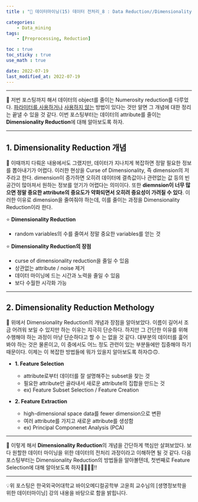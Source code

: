 ```yaml
---
title : "🧩 데이터마이닝(15) 데이터 전처리_8 : Data Reduction//Dimensionality"

categories:
    - Data_mining
tags:
    - [Preprocessing, Reduction]

toc : true
toc_sticky : true 
use_math : true  

date: 2022-07-19
last_modified_at: 2022-07-19 
---  
```

  
* * *  

🧩 저번 포스팅까지 해서 데이터의 object를 줄이는 Numerosity reduction를 다루었다. [파라미터를 사용하거나](https://nyamin9.github.io/data_mining/Data-Mining-Preprocessing-5/) [사용하지 않는](https://nyamin9.github.io/data_mining/Data-Mining-Preprocessing-7/) 방법이 있다는 것만 알면 그 개념에 대한 정리는 끝낼 수 있을 것 같다. 이번 포스팅부터는 데이터의 attribute를 줄이는 <a><b>Dimensionality Reduction</b></a>에 대해 알아보도록 하자.  

* * *  
## 1. Dimensionality Reduction 개념  

🧩 이때까지 다뤄온 내용에서도 그랬지만, 데이터가 지나치게 복잡하면 정말 필요한 정보를 뽑아내기가 어렵다. 이러한 현상을 <a>Curse of Dimensionality</a>, 즉 dimension의 저주라고 한다. dimension이 증가하면 오히려 데이터에 결측값이나 관련없는 값 등의 빈 공간이 많아져서 원하는 정보를 얻기가 어렵다는 의미이다. 또한 <b>diemnsion이 너무 많으면 정말 중요한 attribute의 중요도가 약화되면서 오히려 중요성이 가려질 수 있다</b>. 이러한 이유로 dimension을 줄여줘야 하는데, 이를 줄이는 과정을 Dimensionality Reduction이라 한다.<br>  


⭐ <b>Dimensionality Reduction</b><br>  
- random variables의 수를 줄여서 정말 중요한 variables를 얻는 것<br>  

⭐ <b>Dimensionality Reduction의 장점</b><br>  
- curse of dimensionality reduction을 줄일 수 있음  
- 상관없는 attribute / noise 제거  
- 데이터 마이닝에 드는 시간과 노력을 줄일 수 있음  
- 보다 수월한 시각화 가능<br>  

* * *  
## 2. Dimensionality Reduction Methology  

🧩 위에서 Dimensionality Reduction의 개념과 장점을 알아보았다. 이름이 길어서 조금 어려워 보일 수 있지만 하는 이유는 지극히 단순하다. 하지만 그 간단한 이유를 위해 수행해야 하는 과정이 마냥 단순하다고 할 수 는 없을 것 같다. 대부분의 데이터를 흝어봐야 하는 것은 물론이고, 이 중에서도 어느 정도 관련이 있는 부분들에만 집중해야 하기 때문이다. 이제는 이 복잡한 방법들에 뭐가 있을지 알아보도록 하자🙃🙃.<br>  

- <b>1. Feature Selection</b><br>  
    - attribute로부터 데이터를 잘 설명해주는 subset을 찾는 것  
    - 필요한 attribute만 골라내서 새로운 attribute의 집합을 만드는 것  
    - ex) <a>Feature Subset Selection</a> / Feature Creation<br>  

- <b>2. Feature Extraction</b><br>  
    - high-dimensional space data를 fewer dimension으로 변환  
    - 여러 attribute를 가지고 새로운 attribute를 생성함  
    - ex) <a>Principal Componenet Analysis (PCA)</a><br>  


* * *  

🧩 이렇게 해서 <b>Dimensionality Reduction</b>의 개념을 간단하게 핵심만 살펴보았다. 보다 원할한 데이터 마이닝을 위한 데이터의 전처리 과정이라고 이해하면 될 것 같다. 다음 포스팅부터는 Dimensionality Reduction의 방법들을 알아볼텐데, 첫번째로 <a>Feature Selection</a>에 대해 알아보도록 하자🏃‍♂️🏃‍♂️!!  

* * *  
<div style="text-align: left">💡위 포스팅은 한국외국어대학교 바이오메디컬공학부 고윤희 교수님의 [생명정보학을 위한 데이터마이닝] 강의 내용을 바탕으로 함을 밝힙니다.</div>
